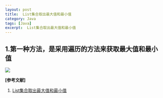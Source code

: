 ```yaml
---
layout: post
title:  List集合取出最大值和最小值
category: Java
tags: [Java]
excerpt:  List集合取出最大值和最小值
---
```


## 1.第一种方法，是采用遍历的方法来获取最大值和最小值 ##


![](http://www.nangongyibin.com/assets/images/Java/6.png)


**[参考文献]**

1. [List集合取出最大值和最小值](https://blog.csdn.net/qq79907141/article/details/79979520 "List集合取出最大值和最小值")
